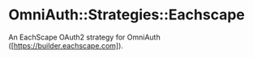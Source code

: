 # OmniAuth::Strategies::Eachscape

An EachScape OAuth2 strategy for OmniAuth ([https://builder.eachscape.com]).

